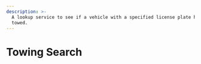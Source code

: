 ```yaml
---
description: >-
  A lookup service to see if a vehicle with a specified license plate has been
  towed.
---
```


# Towing Search

